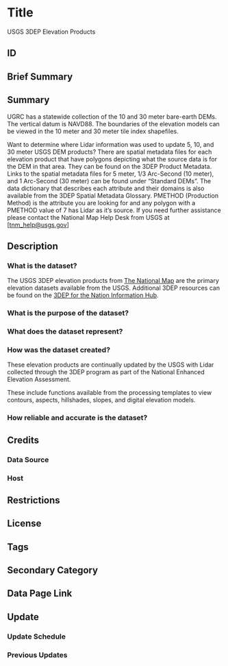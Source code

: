 # Title

USGS 3DEP Elevation Products

## ID

## Brief Summary

## Summary

UGRC has a statewide collection of the 10 and 30 meter bare-earth DEMs. The vertical datum is NAVD88. The boundaries of the elevation models can be viewed in the 10 meter and 30 meter tile index shapefiles.

Want to determine where Lidar information was used to update 5, 10, and 30 meter USGS DEM products? There are spatial metadata files for each elevation product that have polygons depicting what the source data is for the DEM in that area. They can be found on the 3DEP Product Metadata. Links to the spatial metadata files for 5 meter, 1/3 Arc-Second (10 meter), and 1 Arc-Second (30 meter) can be found under “Standard DEMs”. The data dictionary that describes each attribute and their domains is also available from the 3DEP Spatial Metadata Glossary. PMETHOD (Production Method) is the attribute you are looking for and any polygon with a PMETHOD value of 7 has Lidar as it’s source. If you need further assistance please contact the National Map Help Desk from USGS at [tnm_help@usgs.gov]

## Description

### What is the dataset?

The USGS 3DEP elevation products from [The National Map](https://apps.nationalmap.gov/downloader/) are the primary elevation datasets available from the USGS. Additional 3DEP resources can be found on the [3DEP for the Nation Information Hub](https://experience.arcgis.com/experience/c4b8f5ed7aa84fe0afd6c1dff1fb93e1).

### What is the purpose of the dataset?

### What does the dataset represent?

### How was the dataset created?

These elevation products are continually updated by the USGS with Lidar collected through the 3DEP program as part of the National Enhanced Elevation Assessment.

These include functions available from the processing templates to view contours, aspects, hillshades, slopes, and digital elevation models.

### How reliable and accurate is the dataset?

## Credits

### Data Source

### Host

## Restrictions

## License

## Tags

## Secondary Category

## Data Page Link

## Update

### Update Schedule

### Previous Updates
